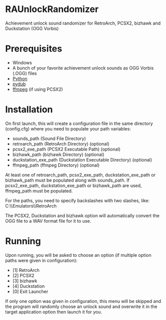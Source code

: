 # RAUnlockRandomizer
Achievement unlock sound randomizer for RetroArch, PCSX2, bizhawk and Duckstation (OGG Vorbis)

# Prerequisites
* Windows
* A bunch of your favorite achievement unlock sounds as OGG Vorbis (.OGG) files
* [Python](https://python.org/)
* [pydub](https://pypi.org/project/pydub/)
* [ffmpeg](https://ffmpeg.org/) (if using PCSX2)

# Installation
On first launch, this will create a configuration file in the same directory (config.cfg) where you need to populate your path variables:

* sounds_path (Sound File Directory)
* retroarch_path (RetroArch Directory) (optional)
* pcsx2_exe_path (PCSX2 Executable Path) (optional)
* bizhawk_path (bizhawk Directory) (optional)
* duckstation_exe_path (Duckstation Executable Directory) (optional)
* ffmpeg_path (ffmpeg Directory) (optional)

At least one of retroarch_path, pcsx2_exe_path, duckstation_exe_path or bizhawk_path must be populated along with sounds_path.  If pcsx2_exe_path, duckstation_exe_path or bizhawk_path are used, ffmpeg_path must be populated.

For the paths, you need to specify backslashes with two slashes, like: C:\\\\Emulators\\\\RetroArch

The PCSX2, Duckstation and bizhawk option will automatically convert the OGG file to a WAV format file for it to use.

# Running

Upon running, you will be asked to choose an option (if multiple option paths were given in configuration):

* [1] RetroArch
* [2] PCSX2
* [3] bizhawk
* [4] Duckstation
* [0] Exit Launcher

If only one option was given in configuration, this menu will be skipped and the program will randomly choose an unlock sound and overwrite it in the target application option then launch it for you.
